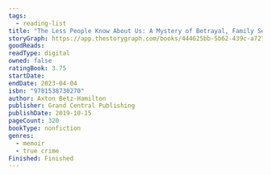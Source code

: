 ```yaml
---
tags:
  - reading-list
title: "The Less People Know About Us: A Mystery of Betrayal, Family Secrets, and Stolen Identity"
storyGraph: https://app.thestorygraph.com/books/444625bb-5b62-439c-a727-6ee0cc99d9d2
goodReads:
readType: digital
owned: false
ratingBook: 3.75
startDate:
endDate: 2023-04-04
isbn: "9781538730270"
author: Axton Betz-Hamilton
publisher: Grand Central Publishing
publishDate: 2019-10-15
pageCount: 320
bookType: nonfiction
genres:
  - memoir
  - true crime
Finished: Finished
---
```

